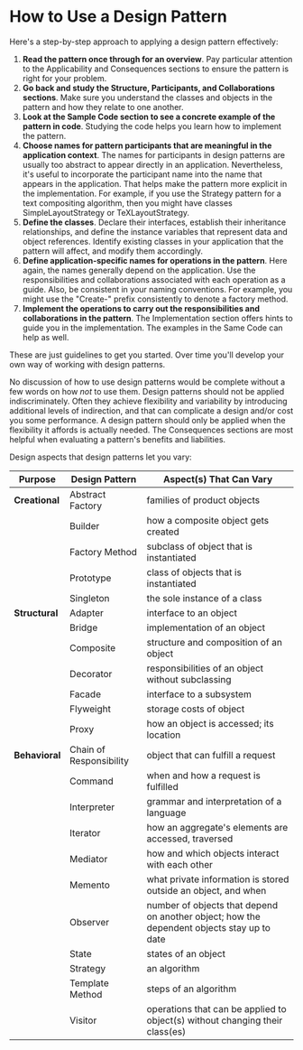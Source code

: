 # How to Use a Design Pattern
Here's a step-by-step approach to applying a design pattern effectively:

1. **Read the pattern once through for an overview**. Pay particular attention to the Applicability and Consequences sections to ensure the pattern is right for your problem.
2. **Go back and study the Structure, Participants, and Collaborations sections**. Make sure you understand the classes and objects in the pattern and how they relate to one another.
3. **Look at the Sample Code section to see a concrete example of the pattern in code**. Studying the code helps you learn how to implement the pattern.
4. **Choose names for pattern participants that are meaningful in the application context**. The names for participants in design patterns are usually too abstract to appear directly in an application. Nevertheless, it's useful to incorporate the participant name into the name that appears in the application. That helps make the pattern more explicit in the implementation. For example, if you use the Strategy pattern for a text compositing algorithm, then you might have classes SimpleLayoutStrategy or TeXLayoutStrategy.
5. **Define the classes**. Declare their interfaces, establish their inheritance relationships, and define the instance variables that represent data and object references. Identify existing classes in your application that the pattern will affect, and modify them accordingly.
6. **Define application-specific names for operations in the pattern**. Here again, the names generally depend on the application. Use the responsibilities and collaborations associated with each operation as a guide. Also, be consistent in your naming conventions. For example, you might use the "Create-" prefix consistently to denote a factory method.
7. **Implement the operations to carry out the responsibilities and collaborations in the pattern**. The Implementation section offers hints to guide you in the implementation. The examples in the Same Code can help as well.

These are just guidelines to get you started. Over time you'll develop your own way of working with design patterns.

No discussion of how to use design patterns would be complete without a few words on how *not* to use them. Design patterns should not be applied indiscriminately. Often they achieve flexibility and variability by introducing additional levels of indirection, and that can complicate a design and/or cost you some performance. A design pattern should only be applied when the flexibility it affords is actually needed. The Consequences sections are most helpful when evaluating a pattern's benefits and liabilities.

Design aspects that design patterns let you vary:

|Purpose|Design Pattern|Aspect(s) That Can Vary|
|---|---|---|
|**Creational**|Abstract Factory|families of product objects|
||Builder|how a composite object gets created|
||Factory Method|subclass of object that is instantiated|
||Prototype|class of objects that is instantiated|
||Singleton|the sole instance of a class|
|**Structural**|Adapter|interface to an object|
||Bridge|implementation of an object|
||Composite|structure and composition of an object|
||Decorator|responsibilities of an object without subclassing|
||Facade|interface to a subsystem|
||Flyweight|storage costs of object|
||Proxy|how an object is accessed; its location|
|**Behavioral**|Chain of Responsibility|object that can fulfill a request|
||Command|when and how a request is fulfilled|
||Interpreter|grammar and interpretation of a language|
||Iterator|how an aggregate's elements are accessed, traversed|
||Mediator|how and which objects interact with each other|
||Memento|what private information is stored outside an object, and when|
||Observer|number of objects that depend on another object; how the dependent objects stay up to date|
||State|states of an object|
||Strategy|an algorithm|
||Template Method|steps of an algorithm|
||Visitor|operations that can be applied to object(s) without changing their class(es)|

